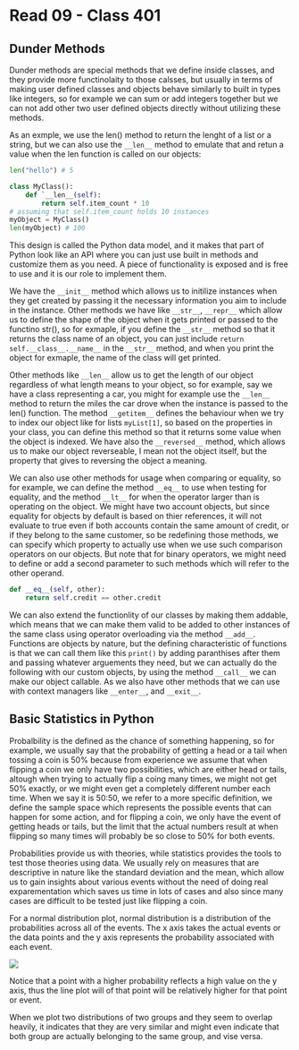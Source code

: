 # Read 09 - Class 401

## Dunder Methods 

Dunder methods are special methods that we define inside classes, and they provide more functinolaity to those calsses, but usually in terms of making user defined classes and objects behave similarly to built in types like integers, so for example we can sum or add integers together but we can not add other two user defined objects directly without utilizing these methods.

As an exmple, we use the len() method to return the lenght of a list or a string, but we can also use the `__len__` method to emulate that and retun a value when the len function is called on our objects:

```python
len("hello") # 5

class MyClass():
    def `__len__(self):
        return self.item_count * 10
# assuming that self.item_count holds 10 instances
myObject = MyClass()
len(myObject) # 100
```

This design is called the Python data model, and it makes that part of Python look like an API where you can just use built in methods and customize them as you need. A piece of functionality is exposed and is free to use and it is our role to implement them.

We have the `__init__` method which allows us to initilize instances when they get created by passing it the necessary information you aim to include in the instance. Other methods we have like `__str__`, `__repr__` which allow us to define the shape of the object when it gets printed or passed to the functino str(), so for exmaple, if you define the `__str__` method so that it returns the class name of an object, you can just include `return self.__class__.__name__` in the `__str__` method, and when you print the object for exmaple, the name of the class will get printed.

Other methods like `__len__` allow us to get the length of our object regardless of what length means to your object, so for example, say we have a class representing a car, you might for example use the `__len__` method to return the miles the car drove when the instance is passed to the len() function. The method `__getitem__` defines the behaviour when we try to index our object like for lists `myList[1]`, so based on the properties in your class, you can define this method so that it returns some value when the object is indexed. We have also the `__reversed__` method, which allows us to make our object reverseable, I mean not the object itself, but the property that gives to reversing the object a meaning.

We can also use other methods for usage when comparing or equality, so for example, we can define the method `__eq__` to use when testing for equality, and the method `__lt__` for when the operator larger than is operating on the object. We might have two account objects, but since equality for objects by default is based on thier references, it will not evaluate to true even if both accounts contain the same amount of credit, or if they belong to the same customer, so be redefining those methods, we can specify which property to actually use when we use such comparison operators on our objects. But note that for binary operators, we might need to define or add a second parameter to such methods which will refer to the other operand.

```python
def __eq__(self, other):
    return self.credit == other.credit
```

We can also extend the functionlity of our classes by making them addable, which means that we can make them valid to be added to other instances of the same class using operator overloading via the method `__add__`. Functions are objects by nature, but the defining characteristic of functions is that we can call them like this `print()` by adding paranthises after them and passing whatever arguements they need, but we can actually do the following with our custom objects, by using the method `__call__` we can make our object callable. As we also have other methods that we can use with context managers like `__enter__`, and `__exit__`.


## Basic Statistics in Python

Probalbility is the defined as the chance of something happening, so for example, we usually say that the probability of getting a head or a tail when tossing a coin is 50% because from experience we assume that when flipping a coin we only have two possibilities, which are either head or tails, altough when trying to actually flip a coing many times, we might not get 50% exactly, or we might even get a completely different number each time. When we say it is 50:50, we refer to a more specific definition, we define the sample space which represents the possible events that can happen for some action, and for flipping a coin, we only have the event of getting heads or tails, but the limit that the actual numbers result at when flipping so many times will probably be so close to 50% for both events.

Probabilities provide us with theories, while statistics provides the tools to test those theories using data. We usually rely on measures that are descriptive in nature like the standard deviation and the mean, which allow us to gain insights about various events without the need of doing real exparementation which saves us time in lots of cases and also since many cases are difficult to be tested just like flipping a coin.

For a normal distribution plot, normal distribution is a distribution of the probabilities across all of the events. The x axis takes the actual events or the data points and the y axis represents the probability associated with each event.

![](https://encrypted-tbn0.gstatic.com/images?q=tbn:ANd9GcTCkkkUZOcHlPxA7IbiK0d3CTf7LLNjK9mJiy9R5PiqhDMJl5fkQhC_RyCTcRn4ssiMrxM&usqp=CAU)

Notice that a point with a higher probability reflects a high value on the y axis, thus the line plot will of that point will be relatively higher for that point or event.

When we plot two distributions of two groups and they seem to overlap heavily, it indicates that they are very similar and might even indicate that both group are actually belonging to the same group, and vise versa.



